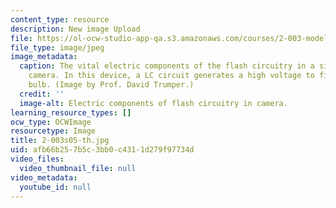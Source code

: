 ```yaml
---
content_type: resource
description: New image Upload
file: https://ol-ocw-studio-app-qa.s3.amazonaws.com/courses/2-003-modeling-dynamics-and-control-i-spring-2005/afb66b257b5c3bb0c4311d279f97734d_2-003s05-th.jpg
file_type: image/jpeg
image_metadata:
  caption: The vital electric components of the flash circuitry in a single-use disposable
    camera. In this device, a LC circuit generates a high voltage to fire the flash
    bulb. (Image by Prof. David Trumper.)
  credit: ''
  image-alt: Electric components of flash circuitry in camera.
learning_resource_types: []
ocw_type: OCWImage
resourcetype: Image
title: 2-003s05-th.jpg
uid: afb66b25-7b5c-3bb0-c431-1d279f97734d
video_files:
  video_thumbnail_file: null
video_metadata:
  youtube_id: null
---
```

